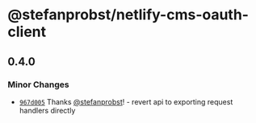 # @stefanprobst/netlify-cms-oauth-client

## 0.4.0

### Minor Changes

- [`967d005`](https://github.com/stefanprobst/netlify-cms-oauth-client/commit/967d00575d66663ec7a3a93153814b4647ea9e25)
  Thanks [@stefanprobst](https://github.com/stefanprobst)! - revert api to exporting request
  handlers directly
